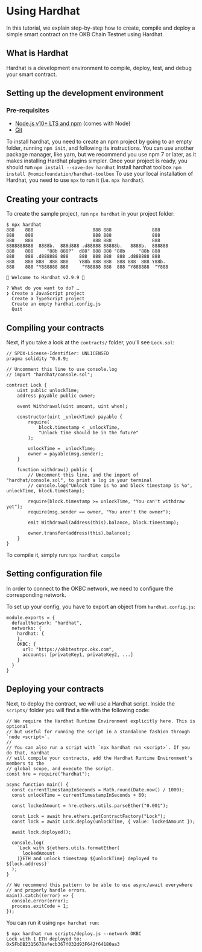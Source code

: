# Using Hardhat

In this tutorial, we explain step-by-step how to create, compile and deploy a simple smart contract on the OKB Chain Testnet using Hardhat.

## What is Hardhat
Hardhat is a development environment to compile, deploy, test, and debug your smart contract.

## Setting up the development environment
### Pre-requisites

- [Node.js v10+ LTS and npm](https://nodejs.org/en "Node.js v10+ LTS and npm") (comes with Node)
- [Git](https://git-scm.com/ "Git")

To install hardhat, you need to create an npm project by going to an empty folder, running `npm init`, and following its instructions. You can use another package manager, like yarn, but we recommend you use npm 7 or later, as it makes installing Hardhat plugins simpler.
Once your project is ready, you should run `npm install --save-dev hardhat`
Install hardhat toolbox `npm install @nomicfoundation/hardhat-toolbox`
To use your local installation of Hardhat, you need to use `npx` to run it (i.e. `npx hardhat`).

## Creating your contracts
To create the sample project, run `npx hardhat` in your project folder:
```
$ npx hardhat
888    888                      888 888               888
888    888                      888 888               888
888    888                      888 888               888
8888888888  8888b.  888d888 .d88888 88888b.   8888b.  888888
888    888     "88b 888P"  d88" 888 888 "88b     "88b 888
888    888 .d888888 888    888  888 888  888 .d888888 888
888    888 888  888 888    Y88b 888 888  888 888  888 Y88b.
888    888 "Y888888 888     "Y88888 888  888 "Y888888  "Y888

👷 Welcome to Hardhat v2.9.9 👷

? What do you want to do? …
❯ Create a JavaScript project
  Create a TypeScript project
  Create an empty hardhat.config.js
  Quit
```

## Compiling your contracts
Next, if you take a look at the `contracts/` folder, you'll see `Lock.sol`:
```
// SPDX-License-Identifier: UNLICENSED
pragma solidity ^0.8.9;

// Uncomment this line to use console.log
// import "hardhat/console.sol";

contract Lock {
    uint public unlockTime;
    address payable public owner;

    event Withdrawal(uint amount, uint when);

    constructor(uint _unlockTime) payable {
        require(
            block.timestamp < _unlockTime,
            "Unlock time should be in the future"
        );

        unlockTime = _unlockTime;
        owner = payable(msg.sender);
    }

    function withdraw() public {
        // Uncomment this line, and the import of "hardhat/console.sol", to print a log in your terminal
        // console.log("Unlock time is %o and block timestamp is %o", unlockTime, block.timestamp);

        require(block.timestamp >= unlockTime, "You can't withdraw yet");
        require(msg.sender == owner, "You aren't the owner");

        emit Withdrawal(address(this).balance, block.timestamp);

        owner.transfer(address(this).balance);
    }
}
```
To compile it, simply run:`npx hardhat compile`

## Setting configuration file
In order to connect to the OKBC network, we need to configure the corresponding network.

To set up your config, you have to export an object from `hardhat.config.js`:
```
module.exports = {
  defaultNetwork: "hardhat",
  networks: {
    hardhat: {
    },
    OKBC: {
      url: "https://okbtestrpc.okx.com",
      accounts: [privateKey1, privateKey2, ...]
    }
  }
}
```
## Deploying your contracts
Next, to deploy the contract, we will use a Hardhat script.
Inside the `scripts/` folder you will find a file with the following code:
```
// We require the Hardhat Runtime Environment explicitly here. This is optional
// but useful for running the script in a standalone fashion through `node <script>`.
//
// You can also run a script with `npx hardhat run <script>`. If you do that, Hardhat
// will compile your contracts, add the Hardhat Runtime Environment's members to the
// global scope, and execute the script.
const hre = require("hardhat");

async function main() {
  const currentTimestampInSeconds = Math.round(Date.now() / 1000);
  const unlockTime = currentTimestampInSeconds + 60;

  const lockedAmount = hre.ethers.utils.parseEther("0.001");

  const Lock = await hre.ethers.getContractFactory("Lock");
  const lock = await Lock.deploy(unlockTime, { value: lockedAmount });

  await lock.deployed();

  console.log(
    `Lock with ${ethers.utils.formatEther(
      lockedAmount
    )}ETH and unlock timestamp ${unlockTime} deployed to ${lock.address}`
  );
}

// We recommend this pattern to be able to use async/await everywhere
// and properly handle errors.
main().catch((error) => {
  console.error(error);
  process.exitCode = 1;
});
```
You can run it using `npx hardhat run`:
```
$ npx hardhat run scripts/deploy.js --network OKBC
Lock with 1 ETH deployed to: 0x5FbDB2315678afecb367f032d93F642f64180aa3
```

